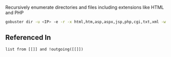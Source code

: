 Recursively enumerate directories and files including extensions like HTML and PHP
```bash
gobuster dir -u <IP> -e -r -x html,htm,asp,aspx,jsp,php,cgi,txt,xml -w /usr/share/wordlists/dirb/common.txt
```

## Referenced In
```dataview
list from [[]] and !outgoing([[]])
```